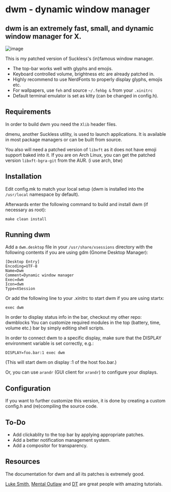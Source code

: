 # dwm - dynamic window manager

## dwm is an extremely fast, small, and dynamic window manager for X.


![image](https://user-images.githubusercontent.com/62089940/147846815-362030e1-72ab-4e0c-a073-1e03e4edba42.png)


This is my patched version of Suckless's (in)famous window manager. 

- The top-bar works well with glyphs and emojis.
- Keyboard controlled volume, brightness etc are already patched in.
- Highly recommend to use NerdFonts to properly display glyphs, emojis etc. 
- For wallpapers, use `feh` and source `~/.fehbg &` from your `.xinitrc`
- Default terminal emulator is set as kitty (can be changed in config.h).

## Requirements
<!-- ------------ -->
In order to build dwm you need the `Xlib` header files.

dmenu, another Suckless utility, is used to launch applications. It is available in most package managers or can be built from source.

You also will need a patched version of `libxft` as it does not have emoji support baked into it.
If you are on Arch Linux, you can get the patched version `libxft-bgra-git` from the AUR.
(i use arch, btw)


## Installation
<!-- ------------ -->
Edit config.mk to match your local setup (dwm is installed into the `/usr/local` namespace by default).

Afterwards enter the following command to build and install dwm (if necessary as root):

    make clean install


## Running dwm
<!-- ----------- -->
Add a `dwm.desktop` file in your `/usr/share/xsessions` directory with the following contents if you are using gdm (Gnome Desktop Manager):

```
[Desktop Entry]
Encoding=UTF-8
Name=Dwm
Comment=Dynamic window manager
Exec=dwm
Icon=dwm
Type=XSession
```

Or add the following line to your .xinitrc to start dwm if you are using startx:

    exec dwm

In order to display status info in the bar, checkout my other repo: dwmblocks
You can customize required modules in the top (battery, time, volume etc.) bar by simply editing shell scripts.

In order to connect dwm to a specific display, make sure that
the DISPLAY environment variable is set correctly, e.g.:

    DISPLAY=foo.bar:1 exec dwm

(This will start dwm on display :1 of the host foo.bar.)

Or, you can use `arandr` (GUI client for `xrandr`) to configure your displays.


## Configuration
<!-- ------------- -->
If you want to further customize this version, it is done by creating a custom config.h and (re)compiling the source code.

## To-Do
<!-- ------------- -->
- Add clickablity to the top bar by applying appropriate patches.
- Add a better notification management system.
- Add a compositor for transparency. 

## Resources
The documentation for dwm and all its patches is extremely good.

[Luke Smith](https://www.youtube.com/c/LukeSmithxyz), [Mental Outlaw](https://www.youtube.com/c/MentalOutlaw) and [DT](https://www.youtube.com/c/DistroTube) are great people with amazing tutorials.

